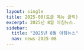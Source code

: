```yaml
---
layout: single
title: 2025-08(토글 메뉴 클릭)
excerpt: 2025년 8월 아침뉴스.
sidebar:
  title: "2025년 8월 아침뉴스"
  nav: news-2025-08
---
```

